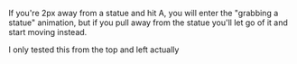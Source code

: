 If you're 2px away from a statue and hit A, you will enter the "grabbing a statue" animation, but if you pull away from the statue you'll let go of it and start moving instead.


I only tested this from the top and left actually
